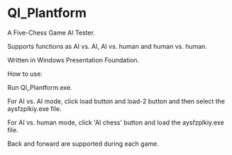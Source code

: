 QI_Plantform
============
A Five-Chess Game AI Tester.

Supports functions as AI vs. AI, AI vs. human and human vs. human.

Written in Windows Presentation Foundation.


How to use:

Run QI_Plantform.exe.

For AI vs. AI mode, click load button and load-2 button and then select the aysfzplkiy.exe file.

For AI vs. human mode, click 'AI chess' button and load the aysfzplkiy.exe file.

Back and forward are supported during each game.
